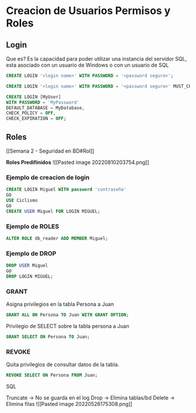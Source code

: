 # Creacion de Usuarios Permisos y Roles

## Login
Que es?
Es la capacidad para poder utilizar una instancia del servidor SQL, esta asociado con un usuario de Windows o con un usuario de SQL

```sql
CREATE LOGIN '<login name>' WITH PASSWORD = '<password seguro>';
````

```sql
CREATE LOGIN '<login name>' WITH PASSWORD = '<password seguro>' MUST_CHANGE, CHECK_EXPIRATION = ON;
````

```sql
CREATE LOGIN [MyUser]
WITH PASSWORD = 'MyPassword'
DEFAULT_DATABASE = MyDatabase,
CHECK_POLICY = OFF,
CHECK_EXPIRATION = OFF;
````

## Roles
[[Semana 2 - Seguridad en BD#Rol]]

**Roles Predifinidos**
![[Pasted image 20220810203754.png]]
### Ejemplo de creacion de login
```sql
CREATE LOGIN Miguel WITH password 'contraseña'
GO
USE Ciclismo
GO
CREATE USER Miguel FOR LOGIN MIGUEL;
```

### Ejemplo de ROLES

```sql
ALTER ROLE db_reader ADD MEMBER Miguel;
```

### Ejemplo de DROP
```sql
DROP USER Miguel
GO
DROP LOGIN MIGUEL;
```


### GRANT
Asigna privilegios en la tabla Persona a Juan

```sql
GRANT ALL ON Persona TO Juan WITH GRANT OPTION;
```

Privilegio de SELECT sobre la tabla persona a Juan
```sql
GRANT SELECT ON Persona TO Juan;
```

###  REVOKE
Quita privilegios de consultar datos de la tabla.
```sql
REVOKE SELECT ON Persona FROM Juan;
```






SQL

Truncate -> No se guarda en el log
Drop -> Elimina tablas/bd
Delete -> Elimina filas
![[Pasted image 20220526175308.png]]